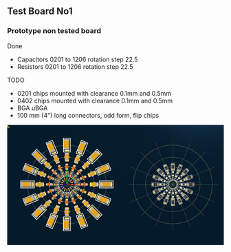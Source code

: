 ##  Test Board No1

### Prototype non tested board

Done
- Capacitors 0201 to 1206 rotation step 22.5
- Resistors 0201 to 1206 rotation step 22.5

TODO
- 0201 chips mounted with clearance 0.1mm and 0.5mm
- 0402 chips mounted with clearance 0.1mm and 0.5mm
- BGA uBGA
- 100 mm (4") long connectors, odd form, flip chips


![alt text](https://github.com/MichalVician/TestBoardNo1/blob/master/Docs/Foto/Top.JPG)
